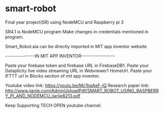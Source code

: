 # smart-robot
Final year project(SR) using NodeMCU and Raspberry pi 3

SR4.1 is NodeMCU program
Make changes in credentials mentioned in program.

Smart_Robot.aia can be directly imported in MIT app inventor website

---------------IN MIT APP INVENTOR-----------------

Paste your firebase token and firebase URL in FirebaseDB1.
Paste your Dataplicity live video streaming URL in Webviewer1 HomeUrl.
Paste your IFTTT url in Blocks section of mit app inventor.

Youtube video link:
https://youtu.be/Mc1hqAeF-lQ
Research paper link:
http://www.ijariie.com/AdminUploadPdf/SMART_ROBOT_USING_RASPBERRY_PI_AND_NODEMCU_ijariie8213.pdf

Keep Supporting TECH OPEN youtube channel.
